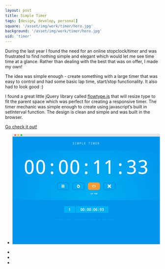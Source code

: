 ```yaml
---
layout: post
title: Simple Timer
tags: [design, develop, personal]
square: '/asset/img/work/timer/hero.jpg'
background: '/asset/img/work/timer/hero.jpg'
uid: 'timer'
---
```


<p class="headline">During the last year I found the need for an online stopclock/timer and was frustrated to find nothing simple and elegant which would let me see time time at a glance. Rather than dealing with the best that was on offer, I made my own!</p>

<p>The idea was simple enough - create something with a large timer that was easy to control and had some basic lap time, start/stop functionality. It also had to look good :)</p>

<p>I found a great little jQuery library called <a href="http://simplefocus.com/flowtype/" target="_blank">flowtype.js</a> that will resize type to fit the parent space which was perfect for creating a responsive timer. The timer mechanic was simple enough to create using javascript’s built in setInterval function. The design is clean and simple and was built in the browser.</p>

<div class="post-link">
	<a href="https://tomchewitt.github.io/simpletimer" target="_blank"><span>Go check it out!</span></a>
</div>

<section class="post-media">
	<ul>
		<li class="curved"><img src="/asset/img/work/timer/01.jpg"></li>
	</ul>				
</section>

<section class="block palette three-colors">
	<ul>
		<li class="color-1"></li>
		<li class="color-2"></li>
		<li class="color-3"></li>
	</ul>
</section>
